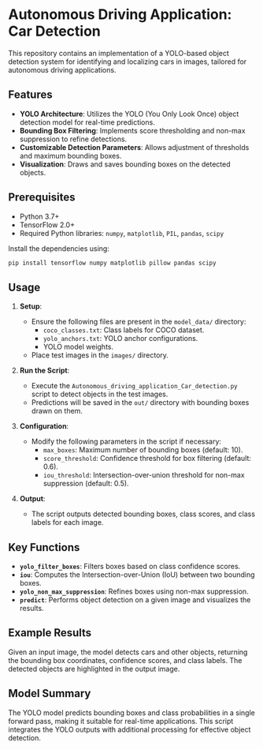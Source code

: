 # Autonomous Driving Application: Car Detection

This repository contains an implementation of a YOLO-based object detection system for identifying and localizing cars in images, tailored for autonomous driving applications.

## Features

- **YOLO Architecture**: Utilizes the YOLO (You Only Look Once) object detection model for real-time predictions.
- **Bounding Box Filtering**: Implements score thresholding and non-max suppression to refine detections.
- **Customizable Detection Parameters**: Allows adjustment of thresholds and maximum bounding boxes.
- **Visualization**: Draws and saves bounding boxes on the detected objects.

## Prerequisites

- Python 3.7+
- TensorFlow 2.0+
- Required Python libraries: `numpy`, `matplotlib`, `PIL`, `pandas`, `scipy`

Install the dependencies using:

```bash
pip install tensorflow numpy matplotlib pillow pandas scipy
```

## Usage

1. **Setup**:
   - Ensure the following files are present in the `model_data/` directory:
     - `coco_classes.txt`: Class labels for COCO dataset.
     - `yolo_anchors.txt`: YOLO anchor configurations.
     - YOLO model weights.
   - Place test images in the `images/` directory.

2. **Run the Script**:
   - Execute the `Autonomous_driving_application_Car_detection.py` script to detect objects in the test images.
   - Predictions will be saved in the `out/` directory with bounding boxes drawn on them.

3. **Configuration**:
   - Modify the following parameters in the script if necessary:
     - `max_boxes`: Maximum number of bounding boxes (default: 10).
     - `score_threshold`: Confidence threshold for box filtering (default: 0.6).
     - `iou_threshold`: Intersection-over-union threshold for non-max suppression (default: 0.5).

4. **Output**:
   - The script outputs detected bounding boxes, class scores, and class labels for each image.

## Key Functions

- **`yolo_filter_boxes`**: Filters boxes based on class confidence scores.
- **`iou`**: Computes the Intersection-over-Union (IoU) between two bounding boxes.
- **`yolo_non_max_suppression`**: Refines boxes using non-max suppression.
- **`predict`**: Performs object detection on a given image and visualizes the results.

## Example Results

Given an input image, the model detects cars and other objects, returning the bounding box coordinates, confidence scores, and class labels. The detected objects are highlighted in the output image.

## Model Summary

The YOLO model predicts bounding boxes and class probabilities in a single forward pass, making it suitable for real-time applications. This script integrates the YOLO outputs with additional processing for effective object detection.


